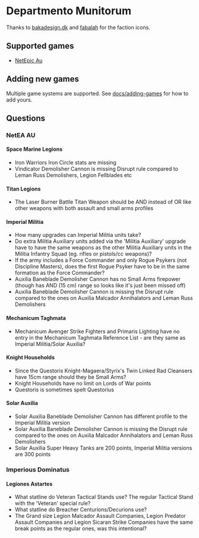 # Departmento Munitorum

Thanks to [bakadesign.dk](http://bakadesign.dk/warhammer-40-000-icons) and [fabalah](https://fabalah.com) for the faction icons.

## Supported games

* [NetEpic Au](http://epicau.com/mw/index.php/Main_Page)

## Adding new games

Multiple game systems are supported. See [docs/adding-games](./docs/adding-games.md) for how to add yours.

## Questions

### NetEA AU

#### Space Marine Legions

- Iron Warriors Iron Circle stats are missing
- Vindicator Demolisher Cannon is missing Disrupt rule compared to Leman Russ Demolishers, Legion Fellblades etc

#### Titan Legions

- The Laser Burner Battle Titan Weapon should be AND instead of OR like other weapons with both assault and small arms profiles

#### Imperial Militia

- How many upgrades can Imperial Militia units take?
- Do extra Militia Auxiliary units added via the 'Militia Auxiliary' upgrade have to have the same weapons as the other Militia Auxiliary units in the Militia Infantry Squad (eg. rifles or pistols/cc weapons)?
- If the army includes a Force Commander and only Rogue Psykers (not Discipline Masters), does the first Rogue Psyker have to be in the same formation as the Force Commander?
- Auxilia Baneblade Demolisher Cannon has no Small Arms firepower (though has AND (15 cm) range so looks like it's just been missed off)
- Auxilia Baneblade Demolisher Cannon is missing the Disrupt rule compared to the ones on Auxilia Malcador Annihalators and Leman Russ Demolishers

#### Mechanicum Taghmata

- Mechanicum Avenger Strike Fighters and Primaris Lighting have no entry in the Mechanicum Taghmata Reference List - are they same as Imperial Militia/Solar Auxilia?

#### Knight Households

- Since the Questoris Knight-Magaera/Styrix's Twin Linked Rad Cleansers have 15cm range should they be Small Arms?
- Knight Households have no limit on Lords of War points
- Questoris is sometimes spelt Questorius

#### Solar Auxilia

- Solar Auxilia Baneblade Demolisher Cannon has different profile to the Imperial Militia version
- Solar Auxilia Baneblade Demolisher Cannon is missing the Disrupt rule compared to the ones on Auxilia Malcador Annihalators and Leman Russ Demolishers
- Solar Auxilia Super Heavy Tanks are 200 points, Imperial Militia versions are 300 points

### Imperious Dominatus

#### Legiones Astartes

- What statline do Veteran Tactical Stands use?  The regular Tactical Stand with the 'Veteran' special rule?
- What statline do Breacher Centurions/Decurions use?
- The Grand size Legion Malcador Assault Companies, Legion Predator Assault Companies and Legion Sicaran Strike Companies have the same break points as the regular ones, was this intentional?
